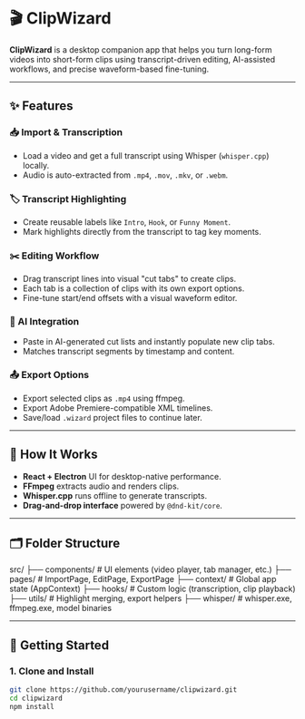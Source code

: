 # 🎬 ClipWizard

**ClipWizard** is a desktop companion app that helps you turn long-form videos into short-form clips using transcript-driven editing, AI-assisted workflows, and precise waveform-based fine-tuning.

---

## ✨ Features

### 📥 Import & Transcription
- Load a video and get a full transcript using Whisper (`whisper.cpp`) locally.
- Audio is auto-extracted from `.mp4`, `.mov`, `.mkv`, or `.webm`.

### 🏷️ Transcript Highlighting
- Create reusable labels like `Intro`, `Hook`, or `Funny Moment`.
- Mark highlights directly from the transcript to tag key moments.

### ✂️ Editing Workflow
- Drag transcript lines into visual "cut tabs" to create clips.
- Each tab is a collection of clips with its own export options.
- Fine-tune start/end offsets with a visual waveform editor.

### 🤖 AI Integration
- Paste in AI-generated cut lists and instantly populate new clip tabs.
- Matches transcript segments by timestamp and content.

### 📤 Export Options
- Export selected clips as `.mp4` using ffmpeg.
- Export Adobe Premiere-compatible XML timelines.
- Save/load `.wizard` project files to continue later.

---

## 🧠 How It Works

- **React + Electron** UI for desktop-native performance.
- **FFmpeg** extracts audio and renders clips.
- **Whisper.cpp** runs offline to generate transcripts.
- **Drag-and-drop interface** powered by `@dnd-kit/core`.

---

## 🗂 Folder Structure
src/
├── components/ # UI elements (video player, tab manager, etc.)
├── pages/ # ImportPage, EditPage, ExportPage
├── context/ # Global app state (AppContext)
├── hooks/ # Custom logic (transcription, clip playback)
├── utils/ # Highlight merging, export helpers
├── whisper/ # whisper.exe, ffmpeg.exe, model binaries

---

## 🚀 Getting Started

### 1. Clone and Install

```bash
git clone https://github.com/yourusername/clipwizard.git
cd clipwizard
npm install
